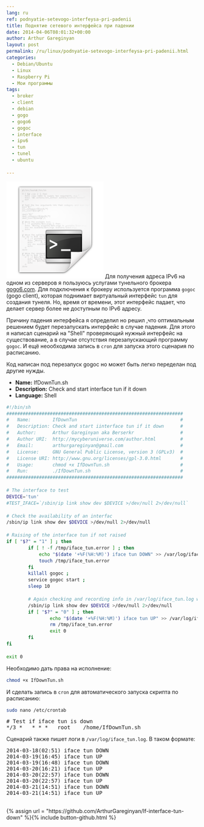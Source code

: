 ```yaml
---
lang: ru
ref: podnyatie-setevogo-interfeysa-pri-padenii
title: Поднятие сетевого интерфейса при падении
date: 2014-04-06T08:01:32+00:00
author: Arthur Gareginyan
layout: post
permalink: /ru/linux/podnyatie-setevogo-interfeysa-pri-padenii.html
categories:
  - Debian/Ubuntu
  - Linux
  - Raspberry Pi
  - Мои программы
tags:
  - broker
  - client
  - debian
  - gogo
  - gogo6
  - gogoc
  - interface
  - ipv6
  - tun
  - tunel
  - ubuntu

---
```


![thumb](/images/thumbnail/bash.png)
Для получения адреса IPv6 на одном из серверов я пользуюсь услугами тунельного брокера <a href="http://gogo6.com" title="gogo6.com" target="_blank">gogo6.com</a>. Для подключения к брокеру используется программа `gogoc` (gogo client), которая поднимает виртуальный интерфейс `tun` для создания тунеля. Но, время от времени, этот интерфейс падает, что делает сервер более не доступным по IPv6 адресу.

Причину падения интерфейса я определил но решил ,что оптимальным решением будет перезапускать интерфейс в случае падения. Для этого я написал сценарий на "Shell" проверяющий нужный интерфейс на существование, а в случае отсутствия перезапускающий программу `gogoc`. И ещё неообходима запись в `cron` для запуска этого сценария по расписанию.

Код написан под перезапуск gogoc но может быть легко переделан под другие нужды.


* **Name:** IfDownTun.sh
* **Description:** Check and start interface tun if it down
* **Language:** Shell

```bash
#!/bin/sh
#################################################################
#   Name: 	 	 IfDownTun		   								#
#   Description: Check and start iinterface tun if it down 		#
#   Author: 	 Arthur Gareginyan aka Berserkr    				#
#   Author URI:  http://mycyberuniverse.com/author.html			#
#   Email: 	 	 arthurgareginyan@gmail.com        				#
#   License:     GNU General Public License, version 3 (GPLv3)  #
#   License URI: http://www.gnu.org/licenses/gpl-3.0.html		#
#   Usage: 		 chmod +x IfDownTun.sh							#
#   Run:   		 ./IfDownTun.sh									#
#################################################################

# The interface to test
DEVICE='tun'
#TEST_IFACE=`/sbin/ip link show dev $DEVICE >/dev/null 2>/dev/null`

# Check the availability of an interfac
/sbin/ip link show dev $DEVICE >/dev/null 2>/dev/null

# Raising of the interface tun if not raised
if [ "$?" = "1" ] ; then
        if [ ! -f /tmp/iface_tun.error ] ; then
        	echo "$(date '+%F(%H:%M)') iface tun DOWN" >> /var/log/iface_tun.log
        	touch /tmp/iface_tun.error
        fi
        killall gogoc ;
        service gogoc start ;
        sleep 10

        # Again checking and recording info in /var/log/iface_tun.log when success
        /sbin/ip link show dev $DEVICE >/dev/null 2>/dev/null
        if [ "$?" = "0" ] ; then
                echo "$(date '+%F(%H:%M)') iface tun UP" >> /var/log/iface_tun.log
                rm /tmp/iface_tun.error
                exit 0
        fi
fi

exit 0

```

Необходимо дать права на исполнение:

```sh
chmod +x IfDownTun.sh
```

И сделать запись в `cron` для автоматического запуска скрипта по расписанию:

```sh
sudo nano /etc/crontab
```

<pre>
# Test if iface tun is down
*/3 *   * * *   root    /home/IfDownTun.sh
</pre>

Сценарий также пишет логи в `/var/log/iface_tun.log`. В таком формате:
<pre>
2014-03-18(02:51) iface tun DOWN
2014-03-19(16:45) iface tun UP
2014-03-19(16:48) iface tun DOWN
2014-03-20(16:21) iface tun UP
2014-03-20(22:57) iface tun DOWN
2014-03-20(22:57) iface tun UP
2014-03-21(14:51) iface tun DOWN
2014-03-21(14:51) iface tun UP
</pre>

<br/>
{% assign url = "https://github.com/ArthurGareginyan/If-interface-tun-down" %}{% include button-github.html %}
